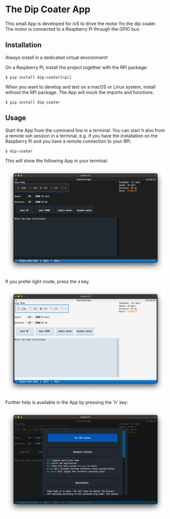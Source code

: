 # The Dip Coater App

This small App is developed for IvS to drive the motor fro the dip coater. The motor is connected to a Raspberry Pi through the GPIO bus.

## Installation

Always install in a dedicated virtual environment!

On a Raspberry Pi, install the project together with the RPi package:

```
$ pip install dip-coater[rpi] 
```

When you want to develop and test on a macOS or Linux system, install without the RPi package. The App will mock the imports and functions.

```
$ pip install dip-coater
```

## Usage

Start the App from the command line in a terminal. You can start it also from a remote ssh session in a terminal, e.g. if you have the installation on the Raspberry Pi and you have a remote connection to your RPi.

```
$ dip-coater
```

This will show the following App in your terminal:

![](images/dip-coater-dark.png)

If you prefer light mode, press the `d` key.

![](images/dip-coater-light.png)

Further help is available in the App by pressing the 'h' key:

![](images/dip-coater-help-screen.png)
